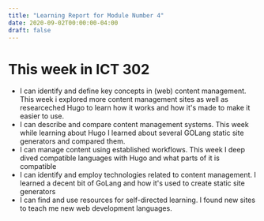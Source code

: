 ```yaml
---
title: "Learning Report for Module Number 4"
date: 2020-09-02T00:00:00-04:00
draft: false
---
```


# This week in ICT 302

- I can identify and define key concepts in (web) content management.
This week i explored more content management sites as well as researceched Hugo to learn how it works and how it's made to make it easier to use.
 - I can describe and compare content management systems.
This week while learning about Hugo I learned about several GOLang static site generators and compared them.
- I can manage content using established workflows.
This week I deep dived compatible languages with Hugo and what parts of it is compatible
 - I can identify and employ technologies related to content management.
 I learned a decent bit of GoLang and how it's used to create static site generators
 - I can find and use resources for self-directed learning.
I found new sites to teach me new web development languages.
